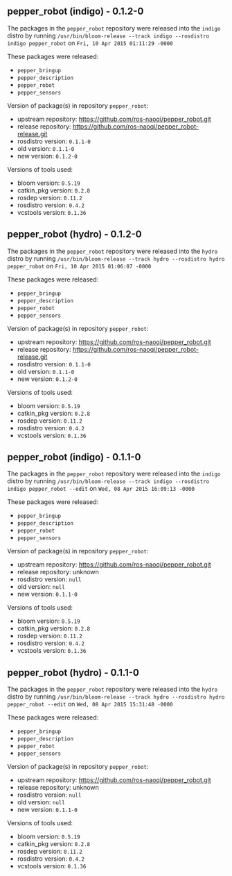 ## pepper_robot (indigo) - 0.1.2-0

The packages in the `pepper_robot` repository were released into the `indigo` distro by running `/usr/bin/bloom-release --track indigo --rosdistro indigo pepper_robot` on `Fri, 10 Apr 2015 01:11:29 -0000`

These packages were released:
- `pepper_bringup`
- `pepper_description`
- `pepper_robot`
- `pepper_sensors`

Version of package(s) in repository `pepper_robot`:
- upstream repository: https://github.com/ros-naoqi/pepper_robot.git
- release repository: https://github.com/ros-naoqi/pepper_robot-release.git
- rosdistro version: `0.1.1-0`
- old version: `0.1.1-0`
- new version: `0.1.2-0`

Versions of tools used:
- bloom version: `0.5.19`
- catkin_pkg version: `0.2.8`
- rosdep version: `0.11.2`
- rosdistro version: `0.4.2`
- vcstools version: `0.1.36`


## pepper_robot (hydro) - 0.1.2-0

The packages in the `pepper_robot` repository were released into the `hydro` distro by running `/usr/bin/bloom-release --track hydro --rosdistro hydro pepper_robot` on `Fri, 10 Apr 2015 01:06:07 -0000`

These packages were released:
- `pepper_bringup`
- `pepper_description`
- `pepper_robot`
- `pepper_sensors`

Version of package(s) in repository `pepper_robot`:
- upstream repository: https://github.com/ros-naoqi/pepper_robot.git
- release repository: https://github.com/ros-naoqi/pepper_robot-release.git
- rosdistro version: `0.1.1-0`
- old version: `0.1.1-0`
- new version: `0.1.2-0`

Versions of tools used:
- bloom version: `0.5.19`
- catkin_pkg version: `0.2.8`
- rosdep version: `0.11.2`
- rosdistro version: `0.4.2`
- vcstools version: `0.1.36`


## pepper_robot (indigo) - 0.1.1-0

The packages in the `pepper_robot` repository were released into the `indigo` distro by running `/usr/bin/bloom-release --track indigo --rosdistro indigo pepper_robot --edit` on `Wed, 08 Apr 2015 16:09:13 -0000`

These packages were released:
- `pepper_bringup`
- `pepper_description`
- `pepper_robot`
- `pepper_sensors`

Version of package(s) in repository `pepper_robot`:
- upstream repository: https://github.com/ros-naoqi/pepper_robot.git
- release repository: unknown
- rosdistro version: `null`
- old version: `null`
- new version: `0.1.1-0`

Versions of tools used:
- bloom version: `0.5.19`
- catkin_pkg version: `0.2.8`
- rosdep version: `0.11.2`
- rosdistro version: `0.4.2`
- vcstools version: `0.1.36`


## pepper_robot (hydro) - 0.1.1-0

The packages in the `pepper_robot` repository were released into the `hydro` distro by running `/usr/bin/bloom-release --track hydro --rosdistro hydro pepper_robot --edit` on `Wed, 08 Apr 2015 15:31:48 -0000`

These packages were released:
- `pepper_bringup`
- `pepper_description`
- `pepper_robot`
- `pepper_sensors`

Version of package(s) in repository `pepper_robot`:
- upstream repository: https://github.com/ros-naoqi/pepper_robot.git
- release repository: unknown
- rosdistro version: `null`
- old version: `null`
- new version: `0.1.1-0`

Versions of tools used:
- bloom version: `0.5.19`
- catkin_pkg version: `0.2.8`
- rosdep version: `0.11.2`
- rosdistro version: `0.4.2`
- vcstools version: `0.1.36`



